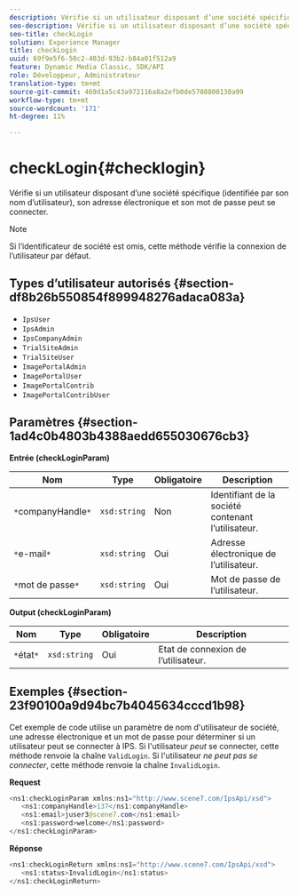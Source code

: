 ```yaml
---
description: Vérifie si un utilisateur disposant d’une société spécifique (identifiée par son nom d’utilisateur), son adresse électronique et son mot de passe peut se connecter.
seo-description: Vérifie si un utilisateur disposant d’une société spécifique (identifiée par son nom d’utilisateur), son adresse électronique et son mot de passe peut se connecter.
seo-title: checkLogin
solution: Experience Manager
title: checkLogin
uuid: 69f9e5f6-50c2-403d-93b2-b84a01f512a9
feature: Dynamic Media Classic, SDK/API
role: Développeur, Administrateur
translation-type: tm+mt
source-git-commit: 469d1a5c43a972116a8a2efb0de5708800130a99
workflow-type: tm+mt
source-wordcount: '171'
ht-degree: 11%

---
```



# checkLogin{#checklogin}

Vérifie si un utilisateur disposant d’une société spécifique (identifiée par son nom d’utilisateur), son adresse électronique et son mot de passe peut se connecter.

>[!NOTE]
>
>Si l’identificateur de société est omis, cette méthode vérifie la connexion de l’utilisateur par défaut.

## Types d’utilisateur autorisés {#section-df8b26b550854f899948276adaca083a}

* `IpsUser`
* `IpsAdmin`
* `IpsCompanyAdmin`
* `TrialSiteAdmin`
* `TrialSiteUser`
* `ImagePortalAdmin`
* `ImagePortalUser`
* `ImagePortalContrib`
* `ImagePortalContribUser`

## Paramètres {#section-1ad4c0b4803b4388aedd655030676cb3}

**Entrée (checkLoginParam)**

| Nom | Type | Obligatoire | Description |
|---|---|---|---|
| `*`companyHandle`*` | `xsd:string` | Non | Identifiant de la société contenant l’utilisateur. |
| `*`e-mail`*` | `xsd:string` | Oui | Adresse électronique de l’utilisateur. |
| `*`mot de passe`*` | `xsd:string` | Oui | Mot de passe de l’utilisateur. |

**Output (checkLoginParam)**

| Nom | Type | Obligatoire | Description |
|---|---|---|---|
| `*`état`*` | `xsd:string` | Oui | Etat de connexion de l’utilisateur. |

## Exemples {#section-23f90100a9d94bc7b4045634cccd1b98}

Cet exemple de code utilise un paramètre de nom d&#39;utilisateur de société, une adresse électronique et un mot de passe pour déterminer si un utilisateur peut se connecter à IPS. Si l&#39;utilisateur *peut* se connecter, cette méthode renvoie la chaîne `ValidLogin`. Si l&#39;utilisateur *ne peut pas se connecter*, cette méthode renvoie la chaîne `InvalidLogin`.

**Request**

```java
<ns1:checkLoginParam xmlns:ns1="http://www.scene7.com/IpsApi/xsd">
   <ns1:companyHandle>137</ns1:companyHandle>
   <ns1:email>juser3@scene7.com</ns1:email>
   <ns1:password>welcome</ns1:password>
</ns1:checkLoginParam>
```

**Réponse**

```java
<ns1:checkLoginReturn xmlns:ns1="http://www.scene7.com/IpsApi/xsd">
   <ns1:status>InvalidLogin</ns1:status>
</ns1:checkLoginReturn>
```

